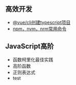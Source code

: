 <!--
 * @FileName: My file
 * @Author: Leinov
 * @Date: 2019-07-29 21:06:32
 * @LastEditTime: 2019-12-04 19:11:32
 * @Description: description your file
 * @FilePath: \Blog\README.md
 -->


## 高效开发
* [@vue/cli创建typescript项目](https://github.com/leinov/Blog/issues/2)
* [npm，nvm，nrm常用命令](https://github.com/leinov/Blog/issues/3)

## JavaScript高阶
* 函数柯里化最佳实践
* 高阶函数
* 正则表达式
* test